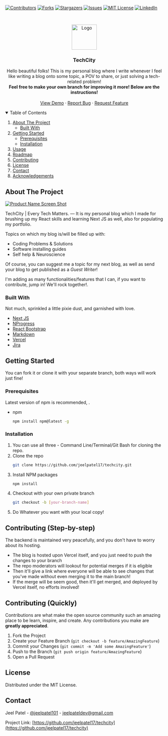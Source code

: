 <!-- PROJECT SHIELDS -->
<!--
*** I'm using markdown "reference style" links for readability.
*** Reference links are enclosed in brackets [ ] instead of parentheses ( ).
*** See the bottom of this document for the declaration of the reference variables
*** for contributors-url, forks-url, etc. This is an optional, concise syntax you may use.
*** https://www.markdownguide.org/basic-syntax/#reference-style-links
-->
[![Contributors][contributors-shield]][contributors-url]
[![Forks][forks-shield]][forks-url]
[![Stargazers][stars-shield]][stars-url]
[![Issues][issues-shield]][issues-url]
[![MIT License][license-shield]][license-url]
[![LinkedIn][linkedin-shield]][linkedin-url]



<!-- PROJECT LOGO -->
<br />
<p align="center">
  <a href="https://github.com/jeelpatel17/techcity">
    <img src="https://avatars.githubusercontent.com/jeelpatel17" alt="Logo" width="80" height="80">
  </a>

  <h3 align="center">TechCity</h3>

  <p align="center">
    Hello beautiful folks! This is my personal blog where I write whenever I feel like writing a blog onto some topic, a POV to share, or just solving a tech-related problem!
    <br />
    <strong>Feel free to make your own branch for improving it more! Below are the instructions!</strong>
    <br />
    <br />
    <a href="https://techcity.vercel.app">View Demo</a>
    ·
    <a href="https://github.com/jeelpatel17/techcity/issues">Report Bug</a>
    ·
    <a href="https://github.com/jeelpatel17/techcity/issues">Request Feature</a>
  </p>
</p>



<!-- TABLE OF CONTENTS -->
<details open="open">
  <summary>Table of Contents</summary>
  <ol>
    <li>
      <a href="#about-the-project">About The Project</a>
      <ul>
        <li><a href="#built-with">Built With</a></li>
      </ul>
    </li>
    <li>
      <a href="#getting-started">Getting Started</a>
      <ul>
        <li><a href="#prerequisites">Prerequisites</a></li>
        <li><a href="#installation">Installation</a></li>
      </ul>
    </li>
    <li><a href="#usage">Usage</a></li>
    <li><a href="#roadmap">Roadmap</a></li>
    <li><a href="#contributing">Contributing</a></li>
    <li><a href="#license">License</a></li>
    <li><a href="#contact">Contact</a></li>
    <li><a href="#acknowledgements">Acknowledgements</a></li>
  </ol>
</details>



<!-- ABOUT THE PROJECT -->
## About The Project

[![Product Name Screen Shot][product-screenshot]](https://example.com)

TechCity | Every Tech Matters. — It is my personal blog which I made for brushing up my React skills and learning Next JS as well, also for populating my portfolio.

Topics on which my blog is/will be filled up with:
* Coding Problems & Solutions
* Software installing guides
* Self help & Neuroscience

Of course, you can suggest me a topic for my next blog, as well as send your blog to get published as a *Guest Writer*!

I'm adding as many functionalities/features that I can, if you want to contribute, jump in! We'll rock together!.

### Built With

Not much, sprinkled a little pixie dust, and garnished with love.
* [Next JS](https://nextjs.org)
* [NProgress](https://github.com/rstacruz/nprogress)
* [React Bootstrap](https://react-bootstrap.github.io/)
* [Markdown](https://guides.github.com/features/mastering-markdown/)
* [Vercel](https://vercel.com)
* [Jira](https://www.atlassian.com/software/jira)


<!-- GETTING STARTED -->
## Getting Started

You can fork it or clone it with your separate branch, both ways will work just fine!

### Prerequisites

Latest version of npm is recommended, .
* npm
  ```sh
  npm install npm@latest -g
  ```

### Installation

1. You can use all three - Command Line/Terminal/Git Bash for cloning the repo.
2. Clone the repo
   ```sh
   git clone https://github.com/jeelpatel17/techcity.git
   ```
3. Install NPM packages
   ```sh
   npm install
   ```
4. Checkout with your own private branch
    ```sh
    git checkout -b [your-branch-name]
    ```
5. Do Whatever you want with your local copy!


## Contributing (Step-by-step)

The backend is maintained very peacefully, and you don't have to worry about its hosting.
- The blog is hosted upon Vercel itself, and you just need to push the changes to your branch
- The repo moderators will lookout for potential merges if it is eligible
- Then it'll give a link where everyone will be able to see changes that you've made without even merging it to the main branch! 
- If the merge will be seem good, then it'll get merged, and deployed by Vercel itself, no efforts involved!


<!-- CONTRIBUTING -->
## Contributing (Quickly)

Contributions are what make the open source community such an amazing place to be learn, inspire, and create. Any contributions you make are **greatly appreciated**.

1. Fork the Project
2. Create your Feature Branch (`git checkout -b feature/AmazingFeature`)
3. Commit your Changes (`git commit -m 'Add some AmazingFeature'`)
4. Push to the Branch (`git push origin feature/AmazingFeature`)
5. Open a Pull Request



<!-- LICENSE -->
## License

Distributed under the MIT License.



<!-- CONTACT -->
## Contact

Jeel Patel - [@jeelpatel101](https://twitter.com/jeelpatel101) - jeelpateldev@gmail.com

Project Link: [https://github.com/jeelpatel17/techcity](https://github.com/jeelpatel17/techcity)


<!-- MARKDOWN LINKS & IMAGES -->
<!-- https://www.markdownguide.org/basic-syntax/#reference-style-links -->
[contributors-shield]: https://img.shields.io/github/contributors/othneildrew/Best-README-Template.svg?style=for-the-badge
[contributors-url]: https://github.com/jeelpatel17/techcity/graphs/contributors
[forks-shield]: https://img.shields.io/github/forks/othneildrew/Best-README-Template.svg?style=for-the-badge
[forks-url]: https://github.com/jeelpatel17/techcity/network/members
[stars-shield]: https://img.shields.io/github/stars/othneildrew/Best-README-Template.svg?style=for-the-badge
[stars-url]: https://github.com/jeelpatel17/techcity/stargazers
[issues-shield]: https://img.shields.io/github/issues/othneildrew/Best-README-Template.svg?style=for-the-badge
[issues-url]: https://github.com/jeelpatel17/techcity/issues
[license-shield]: https://img.shields.io/github/license/othneildrew/Best-README-Template.svg?style=for-the-badge
[license-url]: https://github.com/othneildrew/Best-README-Template/blob/master/LICENSE.txt
[linkedin-shield]: https://img.shields.io/badge/-LinkedIn-black.svg?style=for-the-badge&logo=linkedin&colorB=555
[linkedin-url]: https://linkedin.com/in/jeelpatel101
[product-screenshot]: images/screenshot.png
